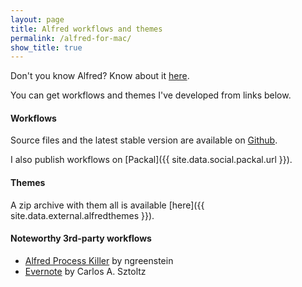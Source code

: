 ```yaml
---
layout: page
title: Alfred workflows and themes
permalink: /alfred-for-mac/
show_title: true
---
```


Don't you know Alfred? Know about it [here](https://www.alfredapp.com/).

You can get workflows and themes I've developed from links below.

#### Workflows

Source files and the latest stable version are available on [Github](https://github.com/pirafrank/alfred_workflows).

I also publish workflows on [Packal]({{ site.data.social.packal.url }}).

#### Themes

A zip archive with them all is available [here]({{ site.data.external.alfredthemes }}).

#### Noteworthy 3rd-party workflows

- [Alfred Process Killer](https://github.com/ngreenstein/alfred-process-killer) by ngreenstein
- [Evernote](http://www.alfredforum.com/topic/840-evernote-791-search-create-append-text-preview-reminders-and-more-all-within-alfred) by Carlos A. Sztoltz
